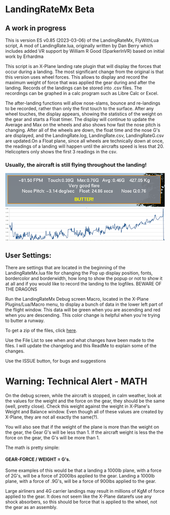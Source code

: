 # LandingRateMx Beta


## A work in progress


This is version ES v0.85 (2023-03-06) of the LandingRateMx, FlyWithLua script, A mod of LandingRate.lua, originally written by Dan Berry which includes added VR support by William R Good (SparkerInVR) based on initial work by Erhardma

This script is an X-Plane landing rate plugin that will display the forces that occur during a landing. The most significant change from the original is that this version uses wheel forces. This allows to display and record the maximum weight of force that was applied the gear during and after the landing. Records of the landings can be stored into .csv files. The recordings can be graphed in a calc program such as Libre Calc or Excel.

The after-landing functions will allow nose-slams, bounce and re-landings to be recorded, rather than only the first touch to the surface. After any wheel touches, the display appears, showing the statistics of the weight on the gear and starts a Float timer. The display will continue to update the Average and Max on the wheels and also shows how fast the nose pitch is changing. After all of the wheels are down, the float time and the nose G's are displayed, and the LandingRate.log, LandingRate.csv, LandingRateG.csv are updated.On a Float plane, since all wheels are technically down at once, the readings of a landing will happen until the aircrafts speed is less that 20. Helicopters only shows the first 3 readings in the csv.


### Usually, the aircraft is still flying throughout the landing!
![Melted Butter](https://github.com/EdmundStoner/LandingRate/blob/main/butter.png "Butter")
![Melted Butter Graph](https://github.com/EdmundStoner/LandingRate/blob/main/ButterGraph.png "Butter Graph")

## User Settings:

There are settings that are located in the beginning of the LandingRateMx.lua file for changing the Pop up display position, fonts, bordercolor and borderwidth, how long to show the popup or not to show it at all and if you would like to record the landing to the logfiles.  BEWARE OF THE DRAGONS

Run the LandingRateMx Debug screen Macro, located in the X-Plane Plugins/Lua/Macro menu, to display a bunch of data in the lower left part of the flight window. This data will be green when you are ascending and red when you are descending. This color change is helpful when you're trying to butter a runway.


To get a zip of the files, click [here](https://github.com/EdmundStoner/LandingRate/archive/refs/heads/main.zip).

Use the File List to see when and what changes have been made to the files.
I will update the changelog and this ReadMe to explain some of the changes.

Use the ISSUE button, for bugs and suggestions


# Warning: Technical Alert - MATH

On the debug screen, while the aircraft is stopped, in calm weather, look at the values for the weight and the force on the gear, they should be the same (well, pretty close). Check this weight against the weight in X-Plane's Weight and Balance window. Even though all of these values are created by X-Plane, they are not all exactly the same(?).

You will also see that if the weight of the plane is more than the weight on the gear, the Gear G's will be less than 1.
If the aircraft weight is less the the force on the gear, the G's will be more than 1.

The math is pretty simple:
#### GEAR-FORCE / WEIGHT = G's.

Some examples of this would be that a landing a 1000lb plane, with a force of 2G's, will be a force of 2000lbs applied to the gear.
Landing a 1000lb plane, with a force of .9G's, will be a force of 900lbs applied to the gear.

Large airliners and 4G carrier landings may result in millions of KgM of force applied to the gear. It does not seem like the X-Plane datarefs use any shock absorbers, so this should be force that is applied to the wheel, not the gear as an assembly.

